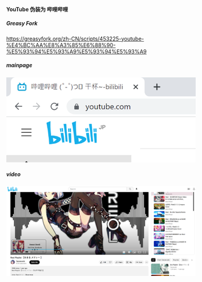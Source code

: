 #### YouTube 伪装为 哔哩哔哩

##### Greasy Fork

https://greasyfork.org/zh-CN/scripts/453225-youtube-%E4%BC%AA%E8%A3%85%E6%88%90-%E5%93%94%E5%93%A9%E5%93%94%E5%93%A9

##### mainpage

![mainpage](./show1.png)

##### video

![video](./show2.png)
